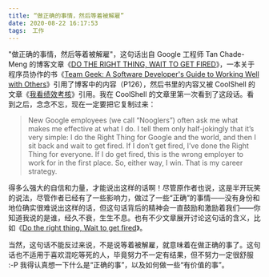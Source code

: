 ```yaml
---
title: “做正确的事情，然后等着被解雇”
date: 2020-08-22 16:17:53
tags:　工作
---
```


"做正确的事情，然后等着被解雇"，这句话出自 Google 工程师 Tan Chade-Meng 的博客文章《[DO THE RIGHT THING, WAIT TO GET FIRED](http://chademeng.com/me/do-the-right-thing-wait-to-get-fired/)》，一本关于程序员协作的书《[Team Geek: A Software Developer's Guide to Working Well with Others](https://book.douban.com/subject/11154471/)》引用了博客中的内容（P126），然后书里的内容又被 CoolShell 的文章《[我看绩效考核](https://coolshell.cn/articles/17972.html)》引用。我在 CoolShell 的文章里第一次看到了这段话。看到之后，念念不忘，现在一定要把它复制过来：

> New Google employees (we call “Nooglers”) often ask me what makes me effective at what I do.  I tell them only half-jokingly that it’s very simple: I do the Right Thing for Google and the world, and then I sit back and wait to get fired.  If I don’t get fired, I’ve done the Right Thing for everyone.  If I do get fired, this is the wrong employer to work for in the first place.  So, either way, I win.  That is my career strategy.

得多么强大的自信和力量，才能说出这样的话啊！尽管原作者也说，这是半开玩笑的说法，尽管作者已经有了一些影响力，做过了一些“正确”的事情——没有身份和地位确实很难说出这样的话，但这句话背后的精神会一直鼓励和激励着我们——你知道我说的是谁，经久不衰，生生不息。也有不少文章展开讨论这句话的含义，比如《[Do the right thing, Wait to get fired](https://brendansterne.com/2013/07/11/do-the-right-thing-wait-to-get-fired/)》。

当然，这句话不能反过来说，不是说等着被解雇，就意味着在做正确的事了。这句话也不适用于喜欢混吃等死的人，毕竟努力不一定有结果，但不努力一定很舒服 :-P 我得认真想一下什么是“正确的事”，以及如何做一些“有价值的事”。
